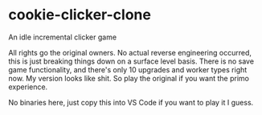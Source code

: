# cookie-clicker-clone
An idle incremental clicker game

All rights go the original owners. No actual reverse engineering occurred, this is just breaking things down on a surface level basis. There is no save game
functionality, and there's only 10 upgrades and worker types right now. My version looks like shit. So play the original if you want the primo experience.

No binaries here, just copy this into VS Code if you want to play it I guess.
